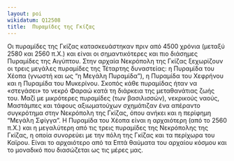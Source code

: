 ```yaml
---
layout: poi
wikidatum: Q12508
title:  Πυραμίδες της Γκίζας
---
```


Οι πυραμίδες της Γκίζας κατασκευάστηκαν πριν από 4500 χρόνια (μεταξύ 2580 και 2560 π.Χ.) και είναι οι σημαντικότερες και πιο διάσημες Πυραμίδες της Αιγύπτου. Στην αρχαία Νεκρόπολη της Γκίζας ξεχωρίζουν οι τρεις μεγάλες πυραμίδες της Τέταρτης δυναστείας: η Πυραμίδα του Χέοπα (γνωστή και ως “η Μεγάλη Πυραμίδα”), η Πυραμίδα του Χεφρήνου και η Πυραμίδα του Μυκερίνου. Σκοπός κάθε πυραμίδας ήταν να «στεγάσει» το νεκρό Φαραώ κατά τη διάρκεια της μεταθανάτιας ζωής του. Μαζί με μικρότερες πυραμίδες (των βασιλισσών), νεκρικούς ναούς, Μαστάμπες και τάφους αξιωματούχων σχημάτιζαν ένα απέραντο συγκρότημα στην Νεκρόπολη της Γκίζας, όπου ανήκει και η περίφημη “Μεγάλη Σφίγγα”. Η Πυραμίδα του Χέοπα είναι η αρχαιότερη (από το 2560 π.Χ.) και η μεγαλύτερη από τις τρεις πυραμίδες της Νεκρόπολης της Γκίζας, η οποία συνορεύει με την πόλη της Γκίζας και τα περίχωρα του Καϊρου. Είναι το αρχαιότερο από τα Επτά θαύματα του αρχαίου κόσμου και το μοναδικό που διασώζεται ως τις μέρες μας.
